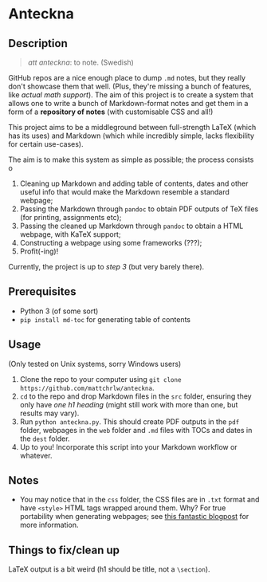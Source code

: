 # Anteckna

## Description

> _att anteckna_: to note. (Swedish)

GitHub repos are a nice enough place to dump `.md` notes, but they really don't showcase them that well. (Plus, they're missing a bunch of features, like _actual math support_). The aim of this project is to create a system that allows one to write a bunch of Markdown-format notes and get them in a form of a **repository of notes** (with customisable CSS and all!)

This project aims to be a middleground between full-strength LaTeX (which has its uses) and Markdown (which while incredibly simple, lacks flexibility for certain use-cases).

The aim is to make this system as simple as possible; the process consists o
1. Cleaning up Markdown and adding table of contents, dates and other useful info that would make the Markdown resemble a standard webpage;
2. Passing the Markdown through `pandoc` to obtain PDF outputs of TeX files (for printing, assignments etc);
3. Passing the cleaned up Markdown through `pandoc` to obtain a HTML webpage, with KaTeX support;
4. Constructing a webpage using some frameworks (???);
5. Profit(-ing)!

Currently, the project is up to *step 3* (but very barely there).

## Prerequisites

- Python 3 (of some sort)
- `pip install md-toc` for generating table of contents

## Usage

(Only tested on Unix systems, sorry Windows users)

1. Clone the repo to your computer using `git clone https://github.com/mattchrlw/anteckna`.
2. `cd` to the repo and drop Markdown files in the `src` folder, ensuring they only have *one h1 heading* (might still work with more than one, but results may vary).
3. Run `python anteckna.py`. This should create PDF outputs in the `pdf` folder, webpages in the `web` folder and `.md` files with TOCs and dates in the `dest` folder.
4. Up to you! Incorporate this script into your Markdown workflow or whatever.

## Notes

- You may notice that in the `css` folder, the CSS files are in `.txt` format and have `<style>` HTML tags wrapped around them. Why? For true portability when generating webpages; see [this fantastic blogpost](https://devilgate.org/blog/2012/07/02/tip-using-pandoc-to-create-truly-standalone-html-files/) for more information.

## Things to fix/clean up

LaTeX output is a bit weird (h1 should be title, not a `\section`).